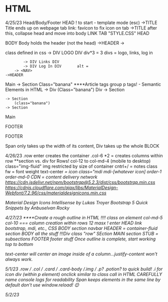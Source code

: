 # HTML
4/25/23
Head/Body/Footer
HEAD
! to start - template mode (esc)
    ->TITLE
Title ends up on webpage tab
link: favicon to fix icon on tab
    ->TITLE
after this, collapse head and move into body
LINK    TAB "STYLE.CSS"
HEAD

BODY
Body holds the header (not the head)
    ->HEADER
        -> <NAV class="d-flex align-items-baseline">        class defined in css
            -> DIV LOGO DIV       div*3 = 3 divs = logo, links, log in

            -> DIV Links DIV
            -> DIV Log In DIV       alt =
        -> <NAV>       
    ->HEADER
Main
    -> Section Class="banana"           ****Article tags group p tags! - Semantic Elements in HTML
        -> Div (Class="banana") Div
    -> Section

    -> Section
        (class="banana")
    -> Section

Main

FOOTER

FOOTER

Span only takes up the width of its content, Div takes up the whole BLOCK

4/26/23
.row enter creates the container
.col-6 *2 = creates columns within row
**section vs. div for Rows!
col-12 to 
col-md-4 (mobile to desktop)
class="img-fluid" img restricted by size of container
cntrl+/ = notes
class fw = font weight
text-center
<i> = icon class="mdi mdi-[whatever icon]
order-1 order-md-0
CDN = content delivery network
https://cdn.jsdelivr.net/npm/bootstrap@5.2.3/dist/css/bootstrap.min.css
https://cdnjs.cloudflare.com/ajax/libs/MaterialDesign-Webfont/7.2.96/css/materialdesignicons.min.css

Material Design Icons Intellisense by Lukas Troyer
Bootstrap 5 Quick Snippets by Anbuselvan Rocky

4/27/23
****Create a rough outline in HTML
!!!! class on element col-md-5 col-10 === column creation within rows 12 masx
! enter
HEAD
link bootstrap, mdi, etc., CSS 
BODY
section navbar
HEADER = container-fluid
section 
BODY
all the stuff !!!Div class "row"
SEction
MAIN
section
STUB = subsections
FOOTER
footer stuff
Once outline is complete, start working top to bottom

text-center will center an image inside of a column...justify-content won't always work.

5/1/23
.row / .col / .card / .card-body /.img / .p? .potion? to quick build!
.i for icon div (within p element)
onclick similar to class call in HTML
CAREFULLY name console logs for readability
Span keeps elements in the same line by default
don't use window.reload! 😊

5/2/23
